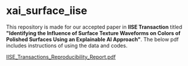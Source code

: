 # xai_surface_iise

This repository is made for our accepted paper in **IISE Transaction** titled **"Identifying the Influence of Surface Texture Waveforms on Colors of Polished Surfaces Using an Explainable AI Approach"**. The below pdf includes instructions of using the data and codes.

[IISE_Transactions_Reproducibility_Report.pdf](https://github.com/YuhaoZhong-tamu/xai_surface_iise/files/9035094/IISE_Transactions_Reproducibility_Report.pdf)
